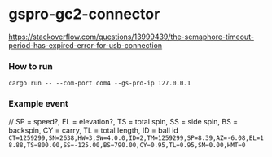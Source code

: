 # gspro-gc2-connector

https://stackoverflow.com/questions/13999439/the-semaphore-timeout-period-has-expired-error-for-usb-connection

### How to run

`cargo run -- --com-port com4 --gs-pro-ip 127.0.0.1`

### Example event

// SP = speed?, EL = elevation?, TS = total spin, SS = side spin, BS = backspin, CY = carry, TL = total length, ID = ball id
`CT=1259299,SN=2638,HW=3,SW=4.0.0,ID=2,TM=1259299,SP=8.39,AZ=-6.08,EL=18.88,TS=800.00,SS=-125.00,BS=790.00,CY=0.95,TL=0.95,SM=0.00,HMT=0`
